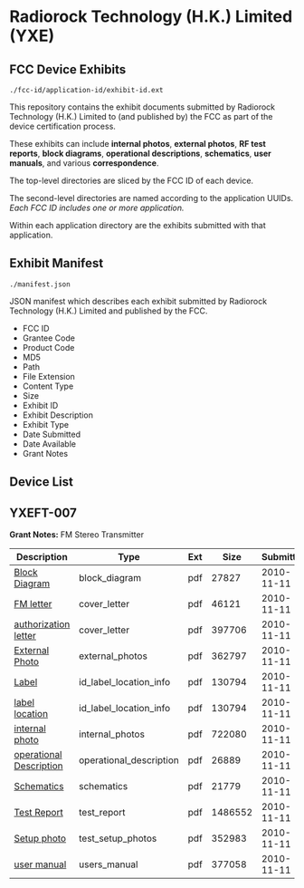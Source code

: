 # Radiorock Technology (H.K.) Limited (YXE)
## FCC Device Exhibits

```
./fcc-id/application-id/exhibit-id.ext
```

This repository contains the exhibit documents submitted by Radiorock Technology (H.K.) Limited to (and published by) the FCC as part of the device certification process.

These exhibits can include **internal photos**, **external photos**, **RF test reports**, **block diagrams**, **operational descriptions**, **schematics**, **user manuals**, and various **correspondence**.

The top-level directories are sliced by the FCC ID of each device.

The second-level directories are named according to the application UUIDs. *Each FCC ID includes one or more application.*

Within each application directory are the exhibits submitted with that application. 

## Exhibit Manifest

```
./manifest.json
```

JSON manifest which describes each exhibit submitted by Radiorock Technology (H.K.) Limited and published by the FCC.

- FCC ID
- Grantee Code
- Product Code
- MD5
- Path
- File Extension
- Content Type
- Size
- Exhibit ID
- Exhibit Description
- Exhibit Type
- Date Submitted
- Date Available
- Grant Notes

## Device List
## YXEFT-007
**Grant Notes:** FM Stereo Transmitter

| Description | Type | Ext | Size | Submitted | Available |
| ----------- | ---- | --- | ---- | --------- | --------- |
| [Block Diagram](YXEFT-007/54c444c12c7e66c6751e4601fb6ca916/1374939.pdf) | block_diagram | pdf | 27827 | 2010-11-11 | 2010-11-11 |
| [FM letter](YXEFT-007/54c444c12c7e66c6751e4601fb6ca916/1374950.pdf) | cover_letter | pdf | 46121 | 2010-11-11 | 2010-11-11 |
| [authorization letter](YXEFT-007/54c444c12c7e66c6751e4601fb6ca916/1374951.pdf) | cover_letter | pdf | 397706 | 2010-11-11 | 2010-11-11 |
| [External Photo](YXEFT-007/54c444c12c7e66c6751e4601fb6ca916/1374941.pdf) | external_photos | pdf | 362797 | 2010-11-11 | 2010-11-11 |
| [Label](YXEFT-007/54c444c12c7e66c6751e4601fb6ca916/1374943.pdf) | id_label_location_info | pdf | 130794 | 2010-11-11 | 2010-11-11 |
| [label location](YXEFT-007/54c444c12c7e66c6751e4601fb6ca916/1374943.pdf) | id_label_location_info | pdf | 130794 | 2010-11-11 | 2010-11-11 |
| [internal photo](YXEFT-007/54c444c12c7e66c6751e4601fb6ca916/1374944.pdf) | internal_photos | pdf | 722080 | 2010-11-11 | 2010-11-11 |
| [operational Description](YXEFT-007/54c444c12c7e66c6751e4601fb6ca916/1374945.pdf) | operational_description | pdf | 26889 | 2010-11-11 | 2010-11-11 |
| [Schematics](YXEFT-007/54c444c12c7e66c6751e4601fb6ca916/1374946.pdf) | schematics | pdf | 21779 | 2010-11-11 | 2010-11-11 |
| [Test Report](YXEFT-007/54c444c12c7e66c6751e4601fb6ca916/1374947.pdf) | test_report | pdf | 1486552 | 2010-11-11 | 2010-11-11 |
| [Setup photo](YXEFT-007/54c444c12c7e66c6751e4601fb6ca916/1374948.pdf) | test_setup_photos | pdf | 352983 | 2010-11-11 | 2010-11-11 |
| [user manual](YXEFT-007/54c444c12c7e66c6751e4601fb6ca916/1374949.pdf) | users_manual | pdf | 377058 | 2010-11-11 | 2010-11-11 |
